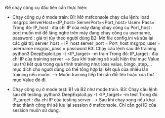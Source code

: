 Để chạy công cụ đầu tiên cần thực hiện:
* Chạy công cụ ở mode train:
B1: Mở msfconsole chạy câu lệnh: 
    load msgrpc ServerHost=<IP_host> ServerPort=<Port_host> User=<username> Pass=<password>
    Trong đó:
    IP_host : địa chỉ IP của máy đang chạy công cụ
    Port_host : port muốn mở để lắng nghe trên máy đang chạy công cụ
    username, password : giá trị tùy theo người dùng
B2: Mở file config.ini và sửa lại các giá trị:
    server_host = IP_host
    server_port = Port_host
    msgrpc_user = username
    msgrpc_pass = password
B3: Chạy câu lệnh sau để training 
    python3 DeepExploit.py -t <IP_target> -m train
    Trong đó:
    IP_target : địa chỉ IP của training server
--> Sau khi training sẽ xuất hiện thư mục Value lưu trữ kết quả trong quá trình training như: loss value, bingo, step,... mục đích cho người dùng có thể tổng hợp lại kết quả của nhiều lần training nếu muốn.
--> Muốn training tiếp thì cần đổi tên hoặc xóa thư mục Value đó đi.

* Chạy công cụ ở mode test:
B1 và B2 như mode train.
B3: Chạy câu lệnh sau để testing:
    python3 DeepExploit.py -t <IP_target> -m test
    Trong đó:
    IP_target : địa chỉ IP của testing server
--> Sau khi chạy xong nếu khai thác thành công thì sẽ lưu lại session ở msfconsole. Chỉ cần gọi ID của session muốn sử dụng.